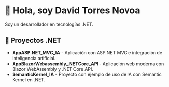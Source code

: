 # 👋 Hola, soy David Torres Novoa

Soy un desarrollador en tecnologías .NET.

## 📌 Proyectos .NET
- **AppASP.NET_MVC_IA** - Aplicación con ASP.NET MVC e integración de inteligencia artificial.  
- **AppBlazorWebassembly_.NETCore_API** - Aplicación web moderna con Blazor WebAssembly y .NET Core API.  
- **SemanticKernel_IA** - Proyecto con ejemplo de uso de IA con Semantic Kernel en .NET.  



